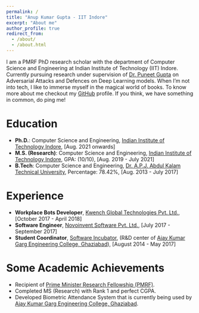 ```yaml
---
permalink: /
title: "Anup Kumar Gupta - IIT Indore"
excerpt: "About me"
author_profile: true
redirect_from: 
  - /about/
  - /about.html
---
```


I am a PMRF PhD research scholar with the department of Computer Science and Engineering at Indian Institute of Technology (IIT) Indore. Currently pursuing research under supervision of [Dr. Puneet Gupta](https://www.iiti.ac.in/people/~puneet/) on Adversarial Attacks and Defences on Deep Learning models. When I’m not into tech, I like to immerse myself in the magical world of books. To know more about me checkout my [GitHub](https://github.com/AnupKumarGupta) profile. If you think, we have something in common, do ping me!

Education
=========
* **Ph.D.**:  Computer Science and Engineering, [Indian Institute of Technology Indore](http://cse.iiti.ac.in/), [Aug. 2021 onwards]
* **M.S. (Research)**:  Computer Science and Engineering, [Indian Institute of Technology Indore](http://cse.iiti.ac.in/), GPA: (10/10), [Aug. 2019 - July 2021]
* **B.Tech**: Computer Science and Engineering, [Dr. A.P.J. Abdul Kalam Technical University](https://aktu.ac.in/), Percentage: 78.42%, [Aug. 2013 - July 2017]


Experience
=========
* **Workplace Bots Developer**, [Kwench Global Technologies Pvt. Ltd.](https://www.huminos.com/), [October 2017 - April 2018]
* **Software Engineer**, [Novoinvent Software Pvt. Ltd.](https://www.novoinvent.com/), [July 2017 - September 2017]
* **Student Coordinator**, [Software Incubator](https://silive.in/), (R&D center of [Ajay Kumar Garg Engineering College, Ghaziabad](https://www.akgec.ac.in/)), [August 2014 - May 2017]

Some Academic Achievements
==========================
* Recipient of [Prime Minister Research Fellowship (PMRF)](https://may2021.pmrf.in/). 
* Completed MS (Research) with Rank 1 and perfect CGPA. 
* Developed Biometric Attendance System that is currently being used by [Ajay Kumar Garg Engineering College, Ghaziabad](https://www.akgec.ac.in/).



<!-- Getting started
======
1. Register a GitHub account if you don't have one and confirm your e-mail (required!)
1. Fork [this repository](https://github.com/academicpages/academicpages.github.io) by clicking the "fork" button in the top right. 
1. Go to the repository's settings (rightmost item in the tabs that start with "Code", should be below "Unwatch"). Rename the repository "[your GitHub username].github.io", which will also be your website's URL.
1. Set site-wide configuration and create content & metadata (see below -- also see [this set of diffs](http://archive.is/3TPas) showing what files were changed to set up [an example site](https://getorg-testacct.github.io) for a user with the username "getorg-testacct")
1. Upload any files (like PDFs, .zip files, etc.) to the files/ directory. They will appear at https://[your GitHub username].github.io/files/example.pdf.  
1. Check status by going to the repository settings, in the "GitHub pages" section -->

<!-- Site-wide configuration
------
The main configuration file for the site is in the base directory in [_config.yml](https://github.com/academicpages/academicpages.github.io/blob/master/_config.yml), which defines the content in the sidebars and other site-wide features. You will need to replace the default variables with ones about yourself and your site's github repository. The configuration file for the top menu is in [_data/navigation.yml](https://github.com/academicpages/academicpages.github.io/blob/master/_data/navigation.yml). For example, if you don't have a portfolio or blog posts, you can remove those items from that navigation.yml file to remove them from the header. 

Create content & metadata
------
For site content, there is one markdown file for each type of content, which are stored in directories like _publications, _talks, _posts, _teaching, or _pages. For example, each talk is a markdown file in the [_talks directory](https://github.com/academicpages/academicpages.github.io/tree/master/_talks). At the top of each markdown file is structured data in YAML about the talk, which the theme will parse to do lots of cool stuff. The same structured data about a talk is used to generate the list of talks on the [Talks page](https://academicpages.github.io/talks), each [individual page](https://academicpages.github.io/talks/2012-03-01-talk-1) for specific talks, the talks section for the [CV page](https://academicpages.github.io/cv), and the [map of places you've given a talk](https://academicpages.github.io/talkmap.html) (if you run this [python file](https://github.com/academicpages/academicpages.github.io/blob/master/talkmap.py) or [Jupyter notebook](https://github.com/academicpages/academicpages.github.io/blob/master/talkmap.ipynb), which creates the HTML for the map based on the contents of the _talks directory).

**Markdown generator**

I have also created [a set of Jupyter notebooks](https://github.com/academicpages/academicpages.github.io/tree/master/markdown_generator
) that converts a CSV containing structured data about talks or presentations into individual markdown files that will be properly formatted for the academicpages template. The sample CSVs in that directory are the ones I used to create my own personal website at stuartgeiger.com. My usual workflow is that I keep a spreadsheet of my publications and talks, then run the code in these notebooks to generate the markdown files, then commit and push them to the GitHub repository.

How to edit your site's GitHub repository
------
Many people use a git client to create files on their local computer and then push them to GitHub's servers. If you are not familiar with git, you can directly edit these configuration and markdown files directly in the github.com interface. Navigate to a file (like [this one](https://github.com/academicpages/academicpages.github.io/blob/master/_talks/2012-03-01-talk-1.md) and click the pencil icon in the top right of the content preview (to the right of the "Raw | Blame | History" buttons). You can delete a file by clicking the trashcan icon to the right of the pencil icon. You can also create new files or upload files by navigating to a directory and clicking the "Create new file" or "Upload files" buttons. 

Example: editing a markdown file for a talk
![Editing a markdown file for a talk](/images/editing-talk.png)

For more info
------
More info about configuring academicpages can be found in [the guide](https://academicpages.github.io/markdown/). The [guides for the Minimal Mistakes theme](https://mmistakes.github.io/minimal-mistakes/docs/configuration/) (which this theme was forked from) might also be helpful. -->
